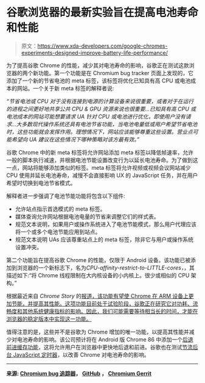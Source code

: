 # 谷歌浏览器的最新实验旨在提高电池寿命和性能

> 原文：<https://www.xda-developers.com/google-chromes-experiments-designed-improve-battery-life-performance/>

为了提高谷歌 Chrome 的性能，减少其对电池寿命的影响，谷歌正在测试这款浏览器的两个新功能。第一个功能是在 Chromium bug tracker 页面上发现的，它添加了一个新的节省电池的 meta 标签，该标签将优化已知具有高 CPU 或电池成本的网站。一个关于新 meta 标签的解释者说:

*“节省电池或 CPU 对于没有连接到电源的计算设备来说很重要，或者对于在运行的进程之间更好地共享公共 CPU & GPU 资源来说也很重要...已知具有高 CPU 或电池成本的网站可能想要请求 UA 针对 CPU 或电池进行优化，即使用户没有请求...大多数现代操作系统还具有电池节省功能，当电池电量低或用户希望节省电池时，这些功能就会发挥作用。理想情况下，网站应该能够尊重这些设置。营业点可能希望向 UA 建议在这些情况下哪种策略对该方最有效。”*

谷歌 Chrome 中的新 meta 标签将允许网站添加 meta 标签以降低帧速率，允许一般的脚本执行减速，并根据电池节能设置改变行为以延长电池寿命。为了做到这一点，网站将能够添加类似的标签。meta 标签将允许视频或视频会议网站减少 CPU 使用并延长电池寿命，减慢不会直接影响 UX 的 JavaScript 任务，并在用户希望时切换到电池节省模式。

解释者进一步强调了电池节能功能将包含以下组件:

*   允许站点指示首选模式的 meta 标签。
*   媒体查询允许网站根据电池电量的节省来调整它们的样式表。
*   规范文本说明，如果用户或操作系统进入了电池节能模式，那么用户代理应该将一个或多个电池节能应用到站点。
*   规范文本说明 UAs 应该尊重站点上的 meta 标签，除非它与用户或操作系统设置冲突。

第二个功能旨在提高谷歌 Chrome 的性能，仅限于 Android 设备。该功能已被添加到浏览器的一个新标志下，名为*CPU-affinity-restrict-to-LITTLE-cores，*，其描述如下:“将 Chrome 线程限制在大内核设备的小内核上。很少或相似的 CPU 架构。”

根据最近来自 *Chrome Story* 的[报道，该功能有望使 Chrome 在 ARM 设备上更加节能，并提高其性能。这项功能目前处于试验阶段，谷歌正在研究它对功耗、流畅度和其他系统健康指标的影响。因此，我们可能需要等待相当长的时间，才能在浏览器的稳定版本中实现这一功能。](https://www.chromestory.com/2020/08/big-little-processor-chrome/#:~:text=Restrict%20to%20LITTLE%20cores%20%E2%80%93%20Chrome&text=%E2%80%9CRestrict%20to%20LITTLE%20cores%3A%20Restricts,other%20system%20health%20metrics%20etc.)

值得注意的是，这些并不是谷歌为 Chrome 增加的唯一功能，以提高其性能并减少对电池寿命的影响。该公司预计将在 Android 版 Chrome 86 中添加一个[后退前进缓存功能](https://www.xda-developers.com/back-forward-google-chrome-faster-bfcache/)，这将允许用户在浏览器中更快地后退和前进。谷歌也在测试[节流后台 JavaScript 定时器](https://www.xda-developers.com/google-chrome-tests-throttling-background-javascript-timers-improve-battery-life/)，以改善 Chrome 对电池寿命的影响。

* * *

**来源: [Chromium bug 追踪器](https://bugs.chromium.org/p/chromium/issues/detail?id=1114184)， [GitHub](https://github.com/chrishtr/battery-savings/blob/master/explainer.md) ， [Chromium Gerrit](https://chromium-review.googlesource.com/c/chromium/src/+/2348774)**
